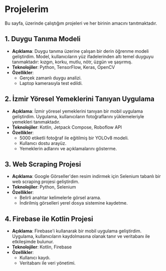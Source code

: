 # Projelerim

Bu sayfa, üzerinde çalıştığım projeleri ve her birinin amacını tanıtmaktadır.

## 1. Duygu Tanıma Modeli

- **Açıklama**: Duygu tanıma üzerine çalışan bir derin öğrenme modeli geliştirdim. Model, kullanıcıların yüz ifadelerinden altı temel duyguyu tanımaktadır: kızgın, korku, mutlu, nötr, üzgün ve şaşırmış.
- **Teknolojiler**: Python, TensorFlow, Keras, OpenCV
- **Özellikler**:
  - Gerçek zamanlı duygu analizi.
  - Laptop kamerasıyla test edildi.
  
## 2. İzmir Yöresel Yemeklerini Tanıyan Uygulama

- **Açıklama**: İzmir yöresel yemeklerini tanıyan bir mobil uygulama geliştirdim. Uygulama, kullanıcıların fotoğraflarını yüklemeleriyle yemekleri tanımaktadır.
- **Teknolojiler**: Kotlin, Jetpack Compose, Roboflow API
- **Özellikler**:
  - 5000 etiketli fotoğraf ile eğitilmiş bir YOLOv8 modeli.
  - Kullanıcı dostu arayüz.
  - Yemeklerin adlarını ve açıklamalarını gösterme.
  
## 3. Web Scraping Projesi

- **Açıklama**: Google Görseller'den resim indirmek için Selenium tabanlı bir web scraping projesi geliştirdim.
- **Teknolojiler**: Python, Selenium
- **Özellikler**:
  - Belirli anahtar kelimelerle görsel arama.
  - İndirilmiş görselleri yerel dosya sistemine kaydetme.

## 4. Firebase ile Kotlin Projesi

- **Açıklama**: Firebase'i kullanarak bir mobil uygulama geliştirdim. Uygulama, kullanıcıların kaydolmasına olanak tanır ve veritabanı ile etkileşimde bulunur.
- **Teknolojiler**: Kotlin, Firebase
- **Özellikler**:
  - Kullanıcı kaydı.
  - Veritabanı ile veri yönetimi.


